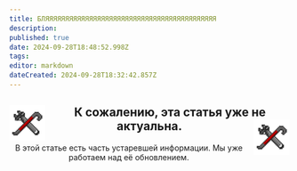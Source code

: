 ```yaml
---
title: БЛЯЯЯЯЯЯЯЯЯЯЯЯЯЯЯЯЯЯЯЯЯЯЯЯЯЯЯЯЯЯЯЯЯЯЯЯЯЯЯЯЯЯЯ
description: 
published: true
date: 2024-09-28T18:48:52.998Z
tags: 
editor: markdown
dateCreated: 2024-09-28T18:32:42.857Z
---
```


<center>
<div class="warning-banner">
  <h2> <img src="/guides/engineering.png" style="float: left; margin-right: 10px;">К сожалению, эта статья уже не актуальна.  <img src="/guides/engineering.png" style="float: right; margin-left: 10px;"></h2>
  <p>В этой статье есть часть устаревшей информации. Мы уже работаем над её обновлением.</p>
</div>
</center>
